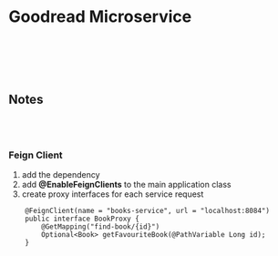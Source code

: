 # Goodread Microservice

<br/><br/>
<br/><br/>

## Notes

<br/><br/>

### Feign Client

1. add the dependency
2. add **@EnableFeignClients** to the main application class
3. create proxy interfaces for each service request
```
    @FeignClient(name = "books-service", url = "localhost:8084")
    public interface BookProxy {
        @GetMapping("find-book/{id}")
        Optional<Book> getFavouriteBook(@PathVariable Long id);
    }
```


